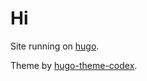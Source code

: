 # Hi

Site running on [hugo](https://gohugo.io/).

Theme by [hugo-theme-codex](https://github.com/jakewies/hugo-theme-codex).

